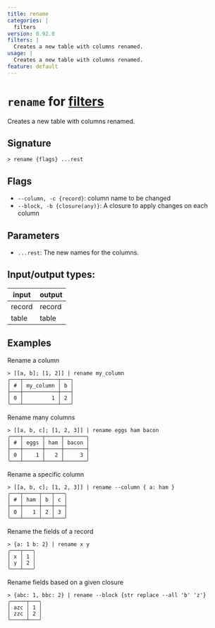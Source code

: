 ```yaml
---
title: rename
categories: |
  filters
version: 0.92.0
filters: |
  Creates a new table with columns renamed.
usage: |
  Creates a new table with columns renamed.
feature: default
---
```

<!-- This file is automatically generated. Please edit the command in https://github.com/nushell/nushell instead. -->

# `rename` for [filters](/commands/categories/filters.md)

<div class='command-title'>Creates a new table with columns renamed.</div>

## Signature

```> rename {flags} ...rest```

## Flags

 -  `--column, -c {record}`: column name to be changed
 -  `--block, -b {closure(any)}`: A closure to apply changes on each column

## Parameters

 -  `...rest`: The new names for the columns.


## Input/output types:

| input  | output |
| ------ | ------ |
| record | record |
| table  | table  |
## Examples

Rename a column
```nu
> [[a, b]; [1, 2]] | rename my_column
╭───┬───────────┬───╮
│ # │ my_column │ b │
├───┼───────────┼───┤
│ 0 │         1 │ 2 │
╰───┴───────────┴───╯

```

Rename many columns
```nu
> [[a, b, c]; [1, 2, 3]] | rename eggs ham bacon
╭───┬──────┬─────┬───────╮
│ # │ eggs │ ham │ bacon │
├───┼──────┼─────┼───────┤
│ 0 │    1 │   2 │     3 │
╰───┴──────┴─────┴───────╯

```

Rename a specific column
```nu
> [[a, b, c]; [1, 2, 3]] | rename --column { a: ham }
╭───┬─────┬───┬───╮
│ # │ ham │ b │ c │
├───┼─────┼───┼───┤
│ 0 │   1 │ 2 │ 3 │
╰───┴─────┴───┴───╯

```

Rename the fields of a record
```nu
> {a: 1 b: 2} | rename x y
╭───┬───╮
│ x │ 1 │
│ y │ 2 │
╰───┴───╯
```

Rename fields based on a given closure
```nu
> {abc: 1, bbc: 2} | rename --block {str replace --all 'b' 'z'}
╭─────┬───╮
│ azc │ 1 │
│ zzc │ 2 │
╰─────┴───╯
```
